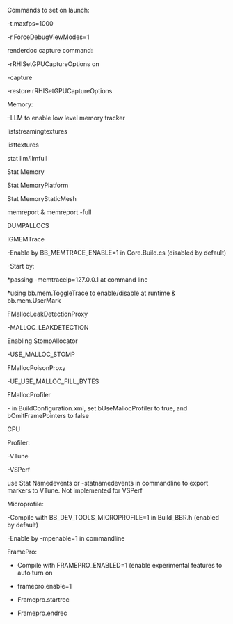 Commands to set on launch:

\-t.maxfps=1000

\-r.ForceDebugViewModes=1

renderdoc capture command:

\-rRHISetGPUCaptureOptions on

\-capture

\-restore rRHISetGPUCaptureOptions

Memory:

–LLM to enable low level memory tracker

liststreamingtextures

listtextures

stat llm/llmfull

Stat Memory

Stat MemoryPlatform

Stat MemoryStaticMesh

memreport & memreport -full

DUMPALLOCS

IGMEMTrace

\-Enable by BB_MEMTRACE_ENABLE=1 in Core.Build.cs (disabled by default)

\-Start by:

\*passing -memtraceip=127.0.0.1 at command line

\*using bb.mem.ToggleTrace to enable/disable at runtime & bb.mem.UserMark

FMallocLeakDetectionProxy

\-MALLOC_LEAKDETECTION

Enabling StompAllocator

\-USE_MALLOC_STOMP

FMallocPoisonProxy

\-UE_USE_MALLOC_FILL_BYTES

FMallocProfiler

\- in BuildConfiguration.xml, set bUseMallocProfiler to true, and bOmitFramePointers to false

CPU

Profiler:

\-VTune

\-VSPerf

use Stat Namedevents or -statnamedevents in commandline to export markers to VTune. Not implemented for VSPerf

Microprofile:

\-Compile with BB_DEV_TOOLS_MICROPROFILE=1 in Build_BBR.h (enabled by default)

\-Enable by -mpenable=1 in commandline

FramePro:

- Compile with FRAMEPRO_ENABLED=1 (enable experimental features to auto turn on

- framepro.enable=1

- Framepro.startrec

- Framepro.endrec
